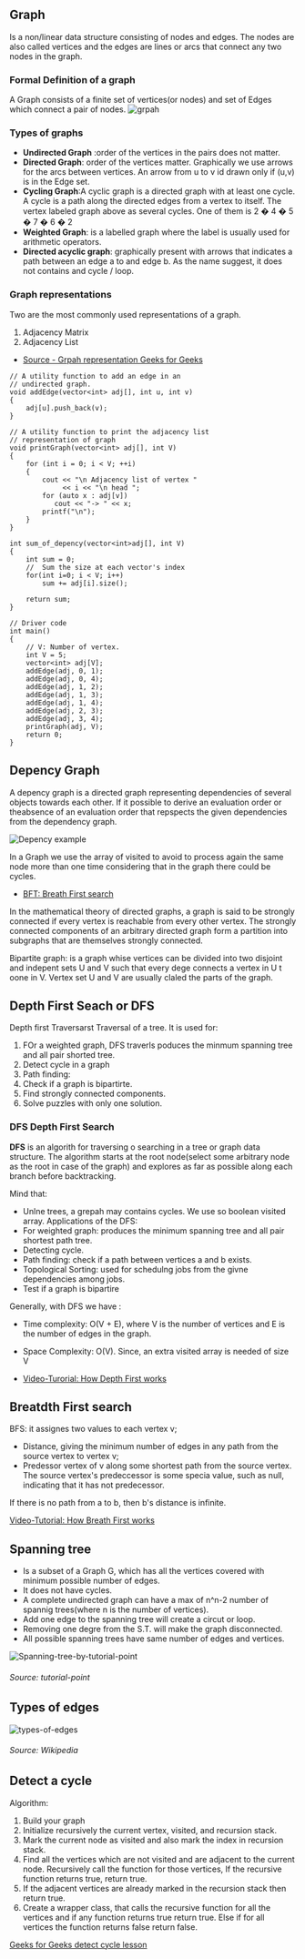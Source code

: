 ## Graph

Is a non/linear data structure consisting of nodes and edges. The nodes are also called vertices and the edges are lines
or arcs that connect any two nodes in the graph.

### Formal Definition of a graph
A Graph consists of a finite set of vertices(or nodes) and set of Edges which connect a pair of nodes.
![grpah](../images/graph.png)

### Types of graphs

* **Undirected Graph** :order of the vertices in the pairs does not matter.
* **Directed Graph**: order of the vertices matter. Graphically we use arrows for the arcs between vertices.
An arrow from u to v id drawn only if 
(u,v) is in the Edge set.
* **Cycling Graph**:A cyclic graph is a directed graph with at least one cycle. 
A cycle is a path along the directed edges from a vertex to itself. The vertex labeled graph above as several cycles. One of them is 2 � 4 � 5 � 7 � 6 � 2
* **Weighted Graph**: is a labelled graph where the label is usually used for arithmetic operators.
* **Directed acyclic graph**: graphically present with arrows that indicates a path between an edge a to and edge b. As the
name suggest, it does not contains and cycle / loop.


### Graph representations

Two are the most commonly used representations of a graph.
1. Adjacency Matrix
2. Adjacency List

* [Source - Grpah representation Geeks for Geeks](https://www.geeksforgeeks.org/graph-and-its-representations/)
```
// A utility function to add an edge in an 
// undirected graph. 
void addEdge(vector<int> adj[], int u, int v) 
{ 
    adj[u].push_back(v);  
} 
  
// A utility function to print the adjacency list 
// representation of graph 
void printGraph(vector<int> adj[], int V) 
{ 
    for (int i = 0; i < V; ++i) 
    { 
        cout << "\n Adjacency list of vertex "
             << i << "\n head "; 
        for (auto x : adj[v]) 
           cout << "-> " << x; 
        printf("\n"); 
    } 
}

int sum_of_depency(vector<int>adj[], int V)
{
    int sum = 0; 
    //  Sum the size at each vector's index
    for(int i=0; i < V; i++)
        sum += adj[i].size();
    
    return sum;
}

// Driver code 
int main() 
{ 
    // V: Number of vertex. 
    int V = 5; 
    vector<int> adj[V]; 
    addEdge(adj, 0, 1); 
    addEdge(adj, 0, 4); 
    addEdge(adj, 1, 2); 
    addEdge(adj, 1, 3); 
    addEdge(adj, 1, 4); 
    addEdge(adj, 2, 3); 
    addEdge(adj, 3, 4); 
    printGraph(adj, V); 
    return 0; 
} 
```

## Depency Graph

A depency graph is a directed graph representing dependencies of several objects towards each other. If it possible to derive an evaluation order or theabsence of an evaluation order that repspects the given dependencies from the dependency graph.

![Depency example](../../images/depency.png)

In a Graph we use the array of visited to avoid to process again the same node more than one time considering that in the graph there could be cycles. 

* [BFT: Breath First search](https://www.geeksforgeeks.org/breadth-first-search-or-bfs-for-a-graph/)

In the mathematical theory of directed graphs, a graph is said to be strongly connected if every vertex is reachable from every other vertex. The strongly connected components of an arbitrary directed graph form a partition into subgraphs that are themselves strongly connected.

Bipartite graph: is a graph whise vertices can be divided into two disjoint and indepent sets U and V such that every dege connects a vertex in U t oone in V. Vertex set U and V are usually claled the parts of the graph. 

## Depth First Seach or DFS

Depth first Traversarst Traversal of  a tree. 
It is used for:
1. FOr a weighted graph, DFS traverls poduces the minmum spanning tree and all pair shorted tree.
2. Detect cycle in a graph
3. Path finding: 
4. Check if a graph is bipartirte.
5. Find strongly connected components. 
6. Solve puzzles with only one solution. 

### DFS Depth First Search

**DFS** is an algorith for traversing o searching in a tree or graph data structure. 
The algorithm starts at the root node(select some arbitrary node as the root in case of the graph) and explores as far as possible along each branch before backtracking. 

Mind that:
* Unlne trees, a grepah may contains cycles. We use so boolean visited array.
Applications of the DFS:
* For weighted graph: produces the minimum spanning tree and all pair shortest path tree. 
* Detecting cycle. 
* Path finding: check if a path between vertices a and b exists. 
* Topological Sorting: used for schedulng jobs from the givne dependencies among jobs. 
* Test if a graph is bipartire

Generally, with DFS we have :
* Time complexity: O(V + E), where V is the number of vertices and E is the number of edges in the graph.
* Space Complexity: O(V).
Since, an extra visited array is needed of size V

* [Video-Turorial: How Depth First works](https://www.youtube.com/watch?v=Y40bRyPQQr0)

## Breatdth First search

BFS: it assignes two values to each vertex v; 
* Distance, giving the minimum number of edges in any path from the source vertex to vertex v;
* Predessor vertex of v along some shortest path from the source vertex. The source vertex's predeccessor is some specia value, such as null, indicating that it has not predecessor. 

If there is no path from a to b, then b's distance is infinite. 

[Video-Tutorial: How Breath First works](https://www.youtube.com/watch?v=0u78hx-66Xk&feature=youtu.be)

## Spanning tree

* Is a subset of a Graph G, which has all the vertices covered with minimum possible number of edges. 
* It does not have cycles.
* A complete undirected graph can have a max of n^n-2 number of spannig trees(where n is the number of vertices).  
* Add one edge to the spanning tree will create a circut or loop.
* Removing one degre from the S.T. will make the graph disconnected. 
* All possible spanning trees have same number of edges and vertices.

![Spanning-tree-by-tutorial-point](../../images/spanning-tree-tutorialpoint.png)
###### Source: tutorial-point

## Types of edges

![types-of-edges](../../images/types-of-edges.png)
###### Source: Wikipedia

## Detect a cycle

Algorithm:
1. Build your graph
2. Initialize recursively the current vertex, visited, and recursion stack.
3. Mark the current node as visited and also mark the index in recursion stack.
4. Find all the vertices which are not visited and are adjacent to the current node. Recursively call the function for those vertices, If the recursive function returns true, return true.
5. If the adjacent vertices are already marked in the recursion stack then return true.
6. Create a wrapper class, that calls the recursive function for all the vertices and if any function returns true return true. Else if for all vertices the function returns false return false.

[Geeks for Geeks detect cycle lesson](https://www.geeksforgeeks.org/detect-cycle-in-a-graph/)